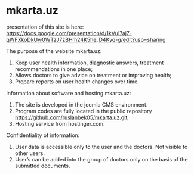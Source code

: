 # mkarta.uz
presentation of this site is here:
https://docs.google.com/presentation/d/1kVuI7aj7-qWFXkoDkUw0WTzJ7zBHm24K5he_D4Kyq-g/edit?usp=sharing

The purpose of the website mkarta.uz:
1. Keep user health information, diagnostic answers, treatment recommendations in one place;
2. Allows doctors to give advice on treatment or improving health;
3. Prepare reports on user health changes over time.

Information about software and hosting mkarta.uz:
1. The site is developed in the joomla CMS environment.
2. Program codes are fully located in the public repository https://github.com/ruslanbek05/mkarta.uz.git;
3. Hosting service from hostinger.com.

Confidentiality of information:
1. User data is accessible only to the user and the doctors. Not visible to other users.
2. User’s can be added into the group of doctors only on the basis of the submitted documents.
